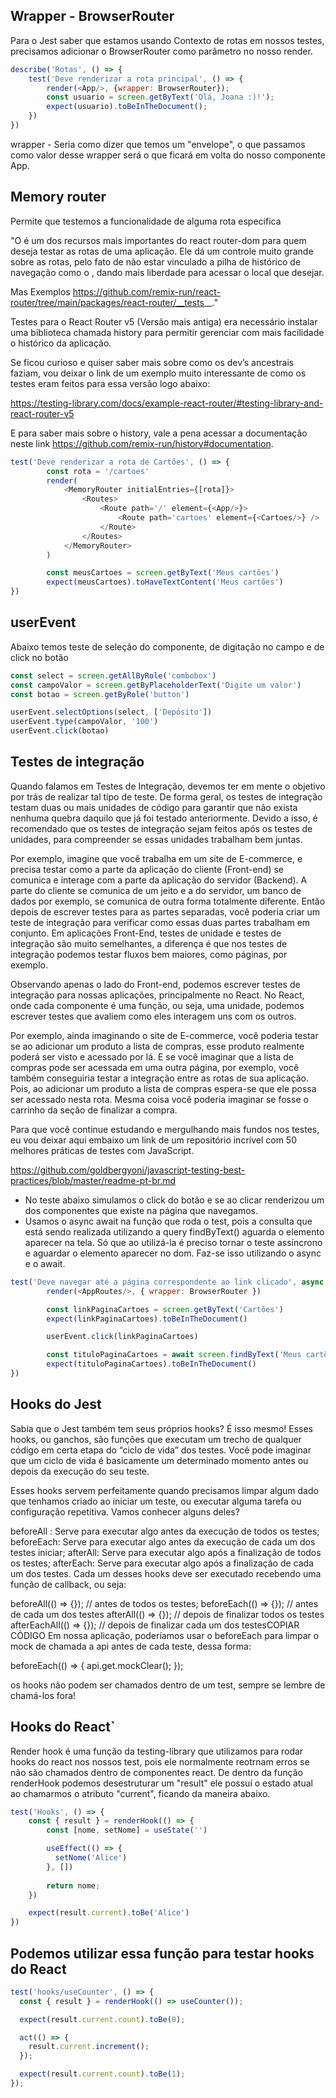 ## Wrapper - BrowserRouter

Para o Jest saber que estamos usando Contexto de rotas em nossos testes, precisamos adicionar o BrowserRouter como parâmetro no nosso render.

````js
describe('Rotas', () => {
    test('Deve renderizar a rota principal', () => {
        render(<App/>, {wrapper: BrowserRouter});
        const usuario = screen.getByText('Olá, Joana :)!');
        expect(usuario).toBeInTheDocument();
    })
})
````

wrapper - Seria como dizer que temos um "envelope", o que passamos como valor desse wrapper será o que ficará em volta do nosso componente App.


## Memory router

Permite que testemos a funcionalidade de alguma rota especifica

"O <MemoryRouter/> é um dos recursos mais importantes do react router-dom para quem deseja testar as rotas de uma aplicação. Ele dá um controle muito grande sobre as rotas, pelo fato de não estar vinculado a pilha de histórico de navegação como o <BrowserRouter/>, dando mais liberdade para acessar o local que desejar.

Mas Exemplos https://github.com/remix-run/react-router/tree/main/packages/react-router/__tests__."

Testes para o React Router v5 (Versão mais antiga) era necessário instalar uma biblioteca chamada history para permitir gerenciar com mais facilidade o histórico da aplicação.

Se ficou curioso e quiser saber mais sobre como os dev’s ancestrais faziam, vou deixar o link de um exemplo muito interessante de como os testes eram feitos para essa versão logo abaixo:

https://testing-library.com/docs/example-react-router/#testing-library-and-react-router-v5

E para saber mais sobre o history, vale a pena acessar a documentação neste link https://github.com/remix-run/history#documentation.

````js
test('Deve renderizar a rota de Cartões', () => {
        const rota = '/cartoes'
        render(
            <MemoryRouter initialEntries={[rota]}>
                <Routes>
                    <Route path='/' element={<App/>}>
                        <Route path='cartoes' element={<Cartoes/>} />
                    </Route>
                </Routes>
            </MemoryRouter>
        )

        const meusCartoes = screen.getByText('Meus cartões')
        expect(meusCartoes).toHaveTextContent('Meus cartões')
})

````


## userEvent

Abaixo temos teste de seleção do componente, de digitação no campo e de click no botão

````js
const select = screen.getAllByRole('combobox')
const campoValor = screen.getByPlaceholderText('Digite um valor')
const botao = screen.getByRole('button')

userEvent.selectOptions(select, ['Depósito'])
userEvent.type(campoValor, '100')
userEvent.click(botao)
````


## Testes de integração

Quando falamos em Testes de Integração, devemos ter em mente o objetivo por trás de realizar tal tipo de teste. De forma geral, os testes de integração testam duas ou mais unidades de código para garantir que não exista nenhuma quebra daquilo que já foi testado anteriormente. Devido a isso, é recomendado que os testes de integração sejam feitos após os testes de unidades, para compreender se essas unidades trabalham bem juntas.

Por exemplo, imagine que você trabalha em um site de E-commerce, e precisa testar como a parte da aplicação do cliente (Front-end) se comunica e interage com a parte da aplicação do servidor (Backend). A parte do cliente se comunica de um jeito e a do servidor, um banco de dados por exemplo, se comunica de outra forma totalmente diferente. Então depois de escrever testes para as partes separadas, você poderia criar um teste de integração para verificar como essas duas partes trabalham em conjunto. Em aplicações Front-End, testes de unidade e testes de integração são muito semelhantes, a diferença é que nos testes de integração podemos testar fluxos bem maiores, como páginas, por exemplo.

Observando apenas o lado do Front-end, podemos escrever testes de integração para nossas aplicações, principalmente no React. No React, onde cada componente é uma função, ou seja, uma unidade, podemos escrever testes que avaliem como eles interagem uns com os outros.

Por exemplo, ainda imaginando o site de E-commerce, você poderia testar se ao adicionar um produto a lista de compras, esse produto realmente poderá ser visto e acessado por lá. E se você imaginar que a lista de compras pode ser acessada em uma outra página, por exemplo, você também conseguiria testar a integração entre as rotas de sua aplicação. Pois, ao adicionar um produto a lista de compras espera-se que ele possa ser acessado nesta rota. Mesma coisa você poderia imaginar se fosse o carrinho da seção de finalizar a compra.

Para que você continue estudando e mergulhando mais fundos nos testes, eu vou deixar aqui embaixo um link de um repositório incrível com 50 melhores práticas de testes com JavaScript.

https://github.com/goldbergyoni/javascript-testing-best-practices/blob/master/readme-pt-br.md

- No teste abaixo simulamos o click do botão e se ao clicar renderizou um dos componentes que existe na página que navegamos.
- Usamos o async await na função que roda o test, pois a consulta que está sendo realizada utilizando a query findByText() aguarda o elemento aparecer na tela. Só que ao utilizá-la é preciso tornar o teste assíncrono e aguardar o elemento aparecer no dom. Faz-se isso utilizando o async e o await.


````js
test('Deve navegar até a página correspondente ao link clicado', async () => {
        render(<AppRoutes/>, { wrapper: BrowserRouter })

        const linkPaginaCartoes = screen.getByText('Cartões')
        expect(linkPaginaCartoes).toBeInTheDocument()

        userEvent.click(linkPaginaCartoes)

        const tituloPaginaCartoes = await screen.findByText('Meus cartões')
        expect(tituloPaginaCartoes).toBeInTheDocument()
})
````

## Hooks do Jest

Sabia que o Jest também tem seus próprios hooks? É isso mesmo! Esses hooks, ou ganchos, são funções que executam um trecho de qualquer código em certa etapa do “ciclo de vida” dos testes. Você pode imaginar que um ciclo de vida é basicamente um determinado momento antes ou depois da execução do seu teste.

Esses hooks servem perfeitamente quando precisamos limpar algum dado que tenhamos criado ao iniciar um teste, ou executar alguma tarefa ou configuração repetitiva. Vamos conhecer alguns deles?

beforeAll : Serve para executar algo antes da execução de todos os testes;
beforeEach: Serve para executar algo antes da execução de cada um dos testes iniciar;
afterAll: Serve para executar algo após a finalização de todos os testes;
afterEach: Serve para executar algo após a finalização de cada um dos testes.
Cada um desses hooks deve ser executado recebendo uma função de callback, ou seja:

beforeAll(() => {}); // antes de todos os testes;
beforeEach(() => {}); // antes de cada um dos testes
afterAll(() => {}); // depois de finalizar todos os testes
afterEachAll(() => {}); // depois de finalizar cada um dos testesCOPIAR CÓDIGO
Em nossa aplicação, poderíamos usar o beforeEach para limpar o mock de chamada a api antes de cada teste, dessa forma:

beforeEach(() => {
    api.get.mockClear();
  });

os hooks não podem ser chamados dentro de um test, sempre se lembre de chamá-los fora! 


## Hooks do React`

Render hook é uma função da testing-library que utilizamos para rodar hooks do react nos nossos test, pois ele normalmente reotrnam erros se não são chamados dentro de componentes react. De dentro da função renderHook podemos desestruturar um "result" ele possuí o estado atual ao chamarmos o atributo "current", ficando da maneira abaixo.

````js
test('Hooks', () => {
    const { result } = renderHook(() => {
        const [nome, setNome] = useState('')

        useEffect(() => {
          setNome('Alice')
        }, [])
        
        return nome;
    })

    expect(result.current).toBe('Alice')
})
````



## Podemos utilizar essa função para testar hooks do React

````js
test('hooks/useCounter', () => {
  const { result } = renderHook(() => useCounter());

  expect(result.current.count).toBe(0);

  act(() => {
    result.current.increment();
  });

  expect(result.current.count).toBe(1);
});
````